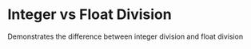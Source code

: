 ﻿# Integer vs Float Division

Demonstrates the difference between integer division
and float division
